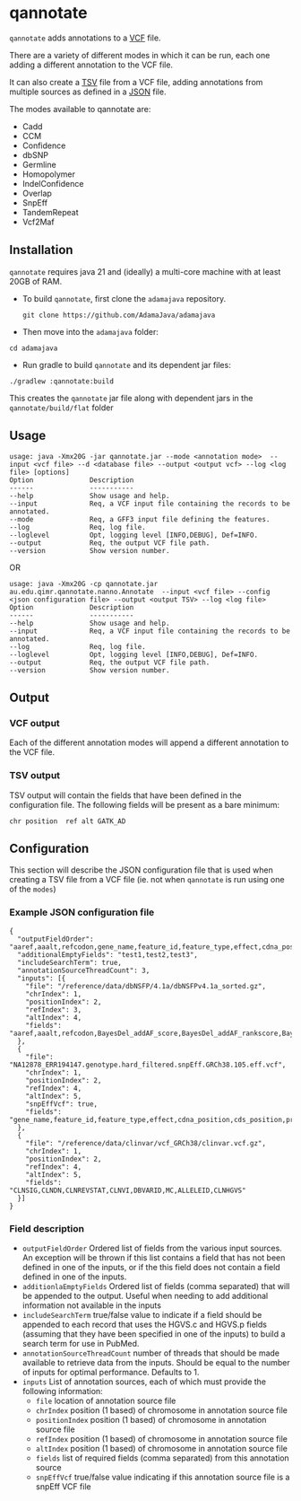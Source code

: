 # qannotate

`qannotate` adds annotations to a [VCF](https://en.wikipedia.org/wiki/Variant_Call_Format) file.

There are a variety of different modes in which it can be run, 
each one adding a different annotation to the VCF file.

It can also create a [TSV](https://en.wikipedia.org/wiki/Tab-separated_values) file 
from a VCF file, adding annotations from multiple sources as defined in a 
[JSON](https://en.wikipedia.org/wiki/JSON) file.

The modes available to qannotate are:
* Cadd
* CCM
* Confidence
* dbSNP
* Germline
* Homopolymer
* IndelConfidence
* Overlap
* SnpEff
* TandemRepeat
* Vcf2Maf


## Installation

`qannotate` requires java 21 and (ideally) a multi-core machine with at least 20GB of RAM.
* To build `qannotate`, first clone the `adamajava` repository.
  ~~~~{.text}
  git clone https://github.com/AdamaJava/adamajava
  ~~~~

*  Then move into the `adamajava` folder:
  ~~~~{.text}
  cd adamajava
  ~~~~

*  Run gradle to build `qannotate` and its dependent jar files:
  ~~~~{.text}
  ./gradlew :qannotate:build
  ~~~~
  This creates the `qannotate` jar file along with dependent jars in the `qannotate/build/flat` folder


## Usage 

~~~~
usage: java -Xmx20G -jar qannotate.jar --mode <annotation mode>  --input <vcf file> --d <database file> --output <output vcf> --log <log file> [options]
Option              Description
------              -----------
--help              Show usage and help.
--input             Req, a VCF input file containing the records to be annotated.
--mode              Req, a GFF3 input file defining the features.
--log               Req, log file.
--loglevel          Opt, logging level [INFO,DEBUG], Def=INFO.
--output            Req, the output VCF file path.
--version           Show version number.
~~~~


OR

~~~~
usage: java -Xmx20G -cp qannotate.jar au.edu.qimr.qannotate.nanno.Annotate  --input <vcf file> --config <json configuration file> --output <output TSV> --log <log file>
Option              Description
------              -----------
--help              Show usage and help.
--input             Req, a VCF input file containing the records to be annotated.
--log               Req, log file.
--loglevel          Opt, logging level [INFO,DEBUG], Def=INFO.
--output            Req, the output VCF file path.
--version           Show version number.
~~~~

## Output

### VCF output

Each of the different annotation modes will append a different annotation to the VCF file.

### TSV output

TSV output will contain the fields that have been defined in the configuration file.
The following fields will be present as a bare minimum:

~~~
chr position  ref alt GATK_AD
~~~

## Configuration

This section will describe the JSON configuration file that is used when creating a TSV file from a VCF file (ie. not when `qannotate` is run using one of the `modes`)
  
### Example JSON configuration file

~~~
{
  "outputFieldOrder": "aaref,aaalt,refcodon,gene_name,feature_id,feature_type,effect,cdna_position,cds_position,protein_position,putative_impact,SIFT_pred,SIFT_score,hgvs.c,hgvs.p,gnomAD_genomes_POPMAX_AF,CADD_raw,CADD_raw_rankscore,CADD_phred,DANN_score,DANN_rankscore,PROVEAN_pred,REVEL_score,CLNSIG,CLNREVSTAT,ALLELEID,CLNHGVS,MC,CLNVI,DBVARID,CLNDN,gnomAD_genomes_AF,gnomAD_genomes_AFR_AF,gnomAD_genomes_AMR_AF,gnomAD_genomes_ASJ_AF,gnomAD_genomes_EAS_AF,gnomAD_genomes_FIN_AF,gnomAD_genomes_NFE_AF,gnomAD_genomes_AMI_AF,gnomAD_genomes_SAS_AF,FATHMM_pred,MutationAssessor_pred,MutationTaster_converted_rankscore,MutationTaster_pred,Polyphen2_HDIV_pred,Polyphen2_HVAR_pred,Polyphen2_HDIV_score,Polyphen2_HDIV_rankscore,Polyphen2_HVAR_score,Polyphen2_HVAR_rankscore,BayesDel_addAF_score,BayesDel_addAF_rankscore,BayesDel_addAF_pred,BayesDel_noAF_score,BayesDel_noAF_rankscore,BayesDel_noAF_pred,clinvar_OMIM_id,clinvar_id",
  "additionalEmptyFields": "test1,test2,test3",
  "includeSearchTerm": true,
  "annotationSourceThreadCount": 3,
  "inputs": [{
    "file": "/reference/data/dbNSFP/4.1a/dbNSFPv4.1a_sorted.gz",
    "chrIndex": 1,
    "positionIndex": 2,
    "refIndex": 3,
    "altIndex": 4,
    "fields": "aaref,aaalt,refcodon,BayesDel_addAF_score,BayesDel_addAF_rankscore,BayesDel_addAF_pred,BayesDel_noAF_score,BayesDel_noAF_rankscore,BayesDel_noAF_pred,DANN_score,DANN_rankscore,SIFT_score,CADD_phred,CADD_raw,CADD_raw_rankscore,PROVEAN_pred,REVEL_score,SIFT_pred,gnomAD_genomes_AF,gnomAD_genomes_POPMAX_AF,gnomAD_genomes_AFR_AF,gnomAD_genomes_AMR_AF,gnomAD_genomes_ASJ_AF,gnomAD_genomes_EAS_AF,gnomAD_genomes_FIN_AF,gnomAD_genomes_NFE_AF,gnomAD_genomes_AMI_AF,gnomAD_genomes_SAS_AF,FATHMM_pred,MutationAssessor_pred,MutationTaster_converted_rankscore,MutationTaster_pred,Polyphen2_HDIV_pred,Polyphen2_HVAR_pred,Polyphen2_HDIV_score,Polyphen2_HDIV_rankscore,Polyphen2_HVAR_score,Polyphen2_HVAR_rankscore,clinvar_OMIM_id,clinvar_id"
  },
  {
    "file": "NA12878_ERR194147.genotype.hard_filtered.snpEff.GRCh38.105.eff.vcf",
    "chrIndex": 1,
    "positionIndex": 2,
    "refIndex": 4,
    "altIndex": 5,
    "snpEffVcf": true,
    "fields": "gene_name,feature_id,feature_type,effect,cdna_position,cds_position,protein_position,putative_impact,hgvs.c,hgvs.p"
  },
  {
    "file": "/reference/data/clinvar/vcf_GRCh38/clinvar.vcf.gz",
    "chrIndex": 1,
    "positionIndex": 2,
    "refIndex": 4,
    "altIndex": 5,
    "fields": "CLNSIG,CLNDN,CLNREVSTAT,CLNVI,DBVARID,MC,ALLELEID,CLNHGVS"
  }]
}
~~~


### Field description

* `outputFieldOrder` Ordered list of fields from the various input sources. An exception will be thrown if this list contains a field that has not been defined in one of the inputs, or if the this field does not contain a field defined in one of the inputs.
* `additionlaEmptyFields` Ordered list of fields (comma separated) that will be appended to the output. Useful when needing to add additional information not available in the inputs
* `includeSearchTerm` true/false value to indicate if a field should be appended to each record that uses the HGVS.c and HGVS.p fields (assuming that they have been specified in one of the inputs) to build a search term for use in PubMed.
* `annotationSourceThreadCount` number of threads that should be made available to retrieve data from the inputs. Should be equal to the number of inputs for optimal performance. Defaults to 1.
* `inputs` List of annotation sources, each of which must provide the following information:
  * `file` location of annotation source file
  * `chrIndex` position (1 based) of chromosome in annotation source file
  * `positionIndex` position (1 based) of chromosome in annotation source file
  * `refIndex` position (1 based) of chromosome in annotation source file
  * `altIndex` position (1 based) of chromosome in annotation source file
  * `fields` list of required fields (comma separated) from this annotation source
  * `snpEffVcf` true/false value indicating if this annotation source file is a snpEff VCF file


